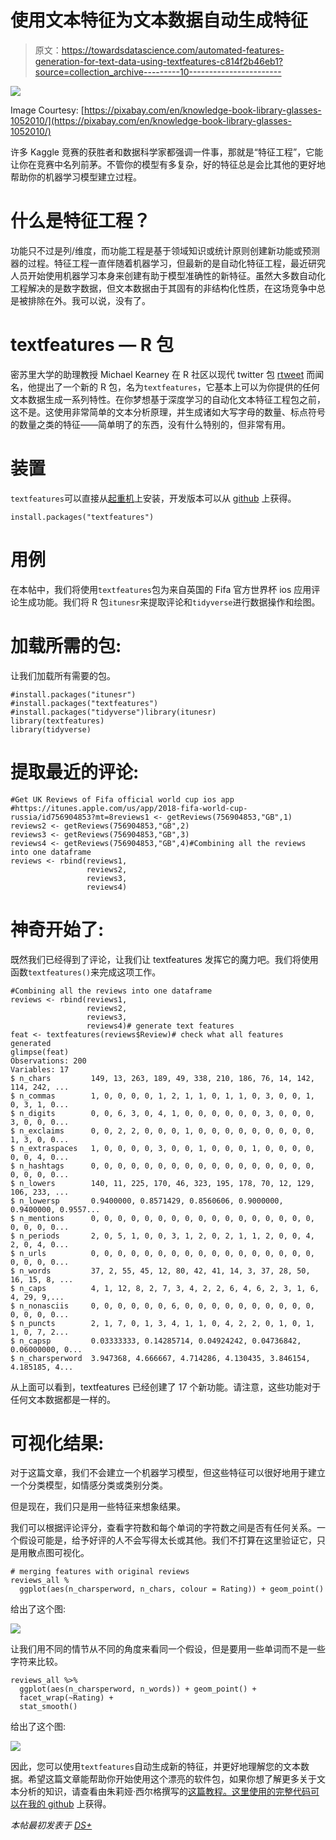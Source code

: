 # 使用文本特征为文本数据自动生成特征

> 原文：<https://towardsdatascience.com/automated-features-generation-for-text-data-using-textfeatures-c814f2b46eb1?source=collection_archive---------10----------------------->

![](img/668d57199e4178308e3a0ac139547824.png)

Image Courtesy: [https://pixabay.com/en/knowledge-book-library-glasses-1052010/](https://pixabay.com/en/knowledge-book-library-glasses-1052010/)

许多 Kaggle 竞赛的获胜者和数据科学家都强调一件事，那就是“特征工程”，它能让你在竞赛中名列前茅。不管你的模型有多复杂，好的特征总是会比其他的更好地帮助你的机器学习模型建立过程。

# 什么是特征工程？

功能只不过是列/维度，而功能工程是基于领域知识或统计原则创建新功能或预测器的过程。特征工程一直伴随着机器学习，但最新的是自动化特征工程，最近研究人员开始使用机器学习本身来创建有助于模型准确性的新特征。虽然大多数自动化工程解决的是数字数据，但文本数据由于其固有的非结构化性质，在这场竞争中总是被排除在外。我可以说，没有了。

# textfeatures — R 包

密苏里大学的助理教授 Michael Kearney 在 R 社区以现代 twitter 包 [rtweet](https://github.com/mkearney/rtweet) 而闻名，他提出了一个新的 R 包，名为`textfeatures`，它基本上可以为你提供的任何文本数据生成一系列特性。在你梦想基于深度学习的自动化文本特征工程包之前，这不是。这使用非常简单的文本分析原理，并生成诸如大写字母的数量、标点符号的数量之类的特征——简单明了的东西，没有什么特别的，但非常有用。

# 装置

`textfeatures`可以直接从[起重机](https://cran.r-project.org/web/packages/textfeatures/index.html)上安装，开发版本可以从 [github](https://github.com/mkearney/textfeatures) 上获得。

```
install.packages("textfeatures")
```

# 用例

在本帖中，我们将使用`textfeatures`包为来自英国的 Fifa 官方世界杯 ios 应用评论生成功能。我们将 R 包`itunesr`来提取评论和`tidyverse`进行数据操作和绘图。

# 加载所需的包:

让我们加载所有需要的包。

```
#install.packages("itunesr")
#install.packages("textfeatures")
#install.packages("tidyverse")library(itunesr)
library(textfeatures)
library(tidyverse)
```

# 提取最近的评论:

```
#Get UK Reviews of Fifa official world cup ios app
#https://itunes.apple.com/us/app/2018-fifa-world-cup-russia/id756904853?mt=8reviews1 <- getReviews(756904853,"GB",1)
reviews2 <- getReviews(756904853,"GB",2)
reviews3 <- getReviews(756904853,"GB",3)
reviews4 <- getReviews(756904853,"GB",4)#Combining all the reviews into one dataframe
reviews <- rbind(reviews1,
                 reviews2,
                 reviews3,
                 reviews4)
```

# 神奇开始了:

既然我们已经得到了评论，让我们让 textfeatures 发挥它的魔力吧。我们将使用函数`textfeatures()`来完成这项工作。

```
#Combining all the reviews into one dataframe
reviews <- rbind(reviews1,
                 reviews2,
                 reviews3,
                 reviews4)# generate text features
feat <- textfeatures(reviews$Review)# check what all features generated 
glimpse(feat)
Observations: 200
Variables: 17
$ n_chars         149, 13, 263, 189, 49, 338, 210, 186, 76, 14, 142, 114, 242, ...
$ n_commas        1, 0, 0, 0, 0, 1, 2, 1, 1, 0, 1, 1, 0, 3, 0, 0, 1, 0, 3, 1, 0...
$ n_digits        0, 0, 6, 3, 0, 4, 1, 0, 0, 0, 0, 0, 0, 3, 0, 0, 0, 3, 0, 0, 0...
$ n_exclaims      0, 0, 2, 2, 0, 0, 0, 1, 0, 0, 0, 0, 0, 0, 0, 0, 0, 1, 3, 0, 0...
$ n_extraspaces   1, 0, 0, 0, 0, 3, 0, 0, 1, 0, 0, 0, 1, 0, 0, 0, 0, 0, 0, 4, 0...
$ n_hashtags      0, 0, 0, 0, 0, 0, 0, 0, 0, 0, 0, 0, 0, 0, 0, 0, 0, 0, 0, 0, 0...
$ n_lowers        140, 11, 225, 170, 46, 323, 195, 178, 70, 12, 129, 106, 233, ...
$ n_lowersp       0.9400000, 0.8571429, 0.8560606, 0.9000000, 0.9400000, 0.9557...
$ n_mentions      0, 0, 0, 0, 0, 0, 0, 0, 0, 0, 0, 0, 0, 0, 0, 0, 0, 0, 0, 0, 0...
$ n_periods       2, 0, 5, 1, 0, 0, 3, 1, 2, 0, 2, 1, 1, 2, 0, 0, 4, 2, 0, 4, 0...
$ n_urls          0, 0, 0, 0, 0, 0, 0, 0, 0, 0, 0, 0, 0, 0, 0, 0, 0, 0, 0, 0, 0...
$ n_words         37, 2, 55, 45, 12, 80, 42, 41, 14, 3, 37, 28, 50, 16, 15, 8, ...
$ n_caps          4, 1, 12, 8, 2, 7, 3, 4, 2, 2, 6, 4, 6, 2, 3, 1, 6, 4, 29, 9,...
$ n_nonasciis     0, 0, 0, 0, 0, 0, 6, 0, 0, 0, 0, 0, 0, 0, 0, 0, 0, 0, 0, 0, 0...
$ n_puncts        2, 1, 7, 0, 1, 3, 4, 1, 1, 0, 4, 2, 2, 0, 1, 0, 1, 1, 0, 7, 2...
$ n_capsp         0.03333333, 0.14285714, 0.04924242, 0.04736842, 0.06000000, 0...
$ n_charsperword  3.947368, 4.666667, 4.714286, 4.130435, 3.846154, 4.185185, 4...
```

从上面可以看到，textfeatures 已经创建了 17 个新功能。请注意，这些功能对于任何文本数据都是一样的。

# 可视化结果:

对于这篇文章，我们不会建立一个机器学习模型，但这些特征可以很好地用于建立一个分类模型，如情感分类或类别分类。

但是现在，我们只是用一些特征来想象结果。

我们可以根据评论评分，查看字符数和每个单词的字符数之间是否有任何关系。一个假设可能是，给予好评的人不会写得太长或其他。我们不打算在这里验证它，只是用散点图可视化。

```
# merging features with original reviews
reviews_all % 
  ggplot(aes(n_charsperword, n_chars, colour = Rating)) + geom_point()
```

给出了这个图:

![](img/eb7de0d3880e5c1f0b25e9fe58f61d3a.png)

让我们用不同的情节从不同的角度来看同一个假设，但是要用一些单词而不是一些字符来比较。

```
reviews_all %>% 
  ggplot(aes(n_charsperword, n_words)) + geom_point() +
  facet_wrap(~Rating) +
  stat_smooth()
```

给出了这个图:

![](img/b94276902dfc5e57d3a192bbba2105d5.png)

因此，您可以使用`textfeatures`自动生成新的特征，并更好地理解您的文本数据。希望这篇文章能帮助你开始使用这个漂亮的软件包，如果你想了解更多关于文本分析的知识，请查看由朱莉娅·西尔格撰写的[这篇教程。这里使用的完整代码可以在](https://www.datacamp.com/courses/sentiment-analysis-in-r-the-tidy-way?tap_a=5644-dce66f&tap_s=210728-e54afe)[我的 github](https://github.com/amrrs/blogpost_codes/blob/master/textfeatures_demo.R) 上获得。

*本帖最初发表于* [*DS+*](https://datascienceplus.com/automated-text-feature-engineering-using-textfeatures-in-r/)